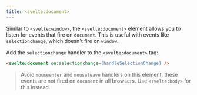 ```yaml
---
title: <svelte:document>
---
```


Similar to `<svelte:window>`, the `<svelte:document>` element allows you to listen for events that fire on `document`. This is useful with events like `selectionchange`, which doesn't fire on `window`.

Add the `selectionchange` handler to the `<svelte:document>` tag:

```html
<svelte:document on:selectionchange={handleSelectionChange} />
```

> Avoid `mouseenter` and `mouseleave` handlers on this element, these events are not fired on `document` in all browsers. Use `<svelte:body>` for this instead.
